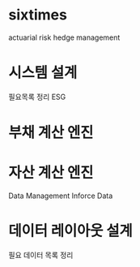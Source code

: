 # sixtimes
actuarial risk hedge management

# 시스템 설계
필요목록 정리
ESG

# 부채 계산 엔진
# 자산 계산 엔진
Data Management
Inforce Data

# 데이터 레이아웃 설계
필요 데이터 목록 정리

